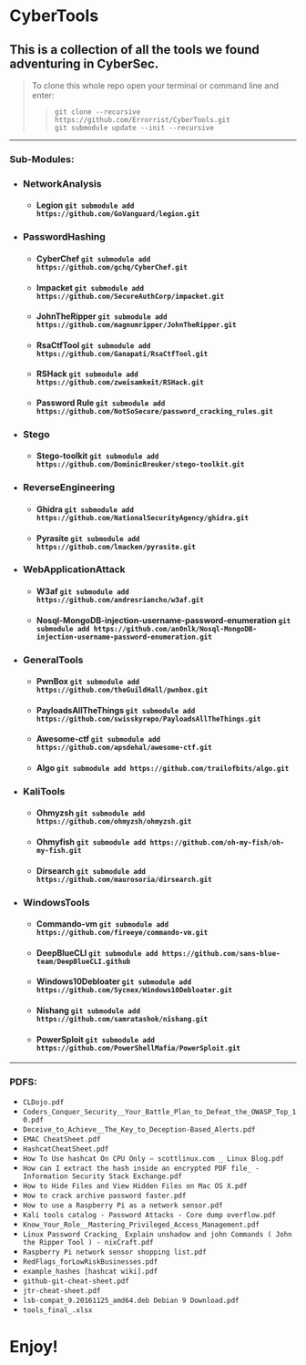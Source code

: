 # CyberTools #
## This is a collection of all the tools we found adventuring in CyberSec. ##
> To clone this whole repo open your terminal or command line and enter:  
>> `git clone --recursive https://github.com/Errorrist/CyberTools.git`   
>> `git submodule update --init --recursive`
---
### Sub-Modules: ### 
+ ### NetworkAnalysis ###
  + #### **Legion** `git submodule add https://github.com/GoVanguard/legion.git` #### 
+ ### PasswordHashing
  + #### **CyberChef** `git submodule add https://github.com/gchq/CyberChef.git`
  + #### **Impacket** `git submodule add https://github.com/SecureAuthCorp/impacket.git`
  + #### **JohnTheRipper** `git submodule add https://github.com/magnumripper/JohnTheRipper.git`
  + #### **RsaCtfTool** `git submodule add https://github.com/Ganapati/RsaCtfTool.git`
  + #### **RSHack** `git submodule add https://github.com/zweisamkeit/RSHack.git`
  + #### **Password Rule** `git submodule add https://github.com/NotSoSecure/password_cracking_rules.git`
+ ### Stego
  + #### **Stego-toolkit** `git submodule add https://github.com/DominicBreuker/stego-toolkit.git`
+ ### ReverseEngineering
  + #### **Ghidra** `git submodule add https://github.com/NationalSecurityAgency/ghidra.git`
  + #### **Pyrasite** `git submodule add https://github.com/lmacken/pyrasite.git`
+ ### WebApplicationAttack
  + #### **W3af** `git submodule add https://github.com/andresriancho/w3af.git`
  + #### **Nosql-MongoDB-injection-username-password-enumeration** `git submodule add https://github.com/an0nlk/Nosql-MongoDB-injection-username-password-enumeration.git`
+ ### GeneralTools
  + #### **PwnBox** `git submodule add https://github.com/theGuildHall/pwnbox.git`
  + #### **PayloadsAllTheThings** `git submodule add https://github.com/swisskyrepo/PayloadsAllTheThings.git`
  + #### **Awesome-ctf** `git submodule add https://github.com/apsdehal/awesome-ctf.git`
  + #### **Algo** `git submodule add https://github.com/trailofbits/algo.git`
+ ### KaliTools
  + #### **Ohmyzsh** `git submodule add https://github.com/ohmyzsh/ohmyzsh.git`
  + #### **Ohmyfish** `git submodule add https://github.com/oh-my-fish/oh-my-fish.git`
  + #### **Dirsearch** `git submodule add https://github.com/maurosoria/dirsearch.git`
+ ### WindowsTools
  + #### **Commando-vm** `git submodule add https://github.com/fireeye/commando-vm.git`
  + #### **DeepBlueCLI** `git submodule add https://github.com/sans-blue-team/DeepBlueCLI.github`
  + #### **Windows10Debloater** `git submodule add https://github.com/Sycnex/Windows10Debloater.git`
  + #### **Nishang** `git submodule add https://github.com/samratashok/nishang.git`
  + #### **PowerSploit** `git submodule add https://github.com/PowerShellMafia/PowerSploit.git`
---
### PDFS: ###  
+ `CLDojo.pdf`
+ `Coders_Conquer_Security__Your_Battle_Plan_to_Defeat_the_OWASP_Top_10.pdf`
+ `Deceive_to_Achieve__The_Key_to_Deception-Based_Alerts.pdf`
+ `EMAC CheatSheet.pdf`
+ `HashcatCheatSheet.pdf`
+ `How To Use hashcat On CPU Only – scottlinux.com _ Linux Blog.pdf`
+ `How can I extract the hash inside an encrypted PDF file_ - Information Security Stack Exchange.pdf`
+ `How to Hide Files and View Hidden Files on Mac OS X.pdf`
+ `How to crack archive password faster.pdf`
+ `How to use a Raspberry Pi as a network sensor.pdf`
+ `Kali tools catalog - Password Attacks - Core dump overflow.pdf`
+ `Know_Your_Role__Mastering_Privileged_Access_Management.pdf`
+ `Linux Password Cracking_ Explain unshadow and john Commands ( John the Ripper Tool ) - nixCraft.pdf`
+ `Raspberry Pi network sensor shopping list.pdf`
+ `RedFlags_forLowRiskBusinesses.pdf`
+ `example_hashes [hashcat wiki].pdf`
+ `github-git-cheat-sheet.pdf`
+ `jtr-cheat-sheet.pdf`
+ `lsb-compat_9.20161125_amd64.deb Debian 9 Download.pdf`
+ `tools_final_.xlsx`
# Enjoy!
